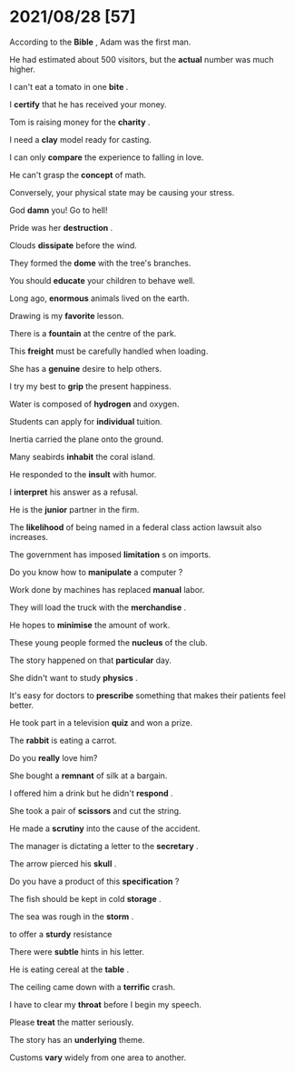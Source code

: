 # 2021/08/28 [57]  
According to the  **Bible** , Adam was the first man.  

He had estimated about 500 visitors, but the  **actual**  number was much higher.  

I can't eat a tomato in one  **bite** .  

I  **certify**  that he has received your money.  

Tom is raising money for the  **charity** .  

I need a  **clay**  model ready for casting.  

I can only  **compare**  the experience to falling in love.  

He can't grasp the  **concept**  of math.  

Conversely, your physical state may be causing your stress.  

God  **damn**  you! Go to hell!  

Pride was her  **destruction** .  

Clouds  **dissipate**  before the wind.  

They formed the  **dome**  with the tree's branches.  

You should  **educate**  your children to behave well.  

Long ago,  **enormous**  animals lived on the earth.  

Drawing is my  **favorite**  lesson.  

There is a  **fountain**  at the centre of the park.  

This  **freight**  must be carefully handled when loading.  

She has a  **genuine**  desire to help others.  

I try my best to  **grip**  the present happiness.  

Water is composed of  **hydrogen**  and oxygen.  

Students can apply for  **individual**  tuition.  

Inertia carried the plane onto the ground.  

Many seabirds  **inhabit**  the coral island.  

He responded to the  **insult**  with humor.  

I  **interpret**  his answer as a refusal.  

He is the  **junior**  partner in the firm.  

The  **likelihood**  of being named in a federal class action lawsuit also increases.  

The government has imposed  **limitation** s on imports.  

Do you know how to  **manipulate**  a computer ?  

Work done by machines has replaced  **manual**  labor.  

They will load the truck with the  **merchandise** .  

He hopes to  **minimise**  the amount of work.  

These young people formed the  **nucleus**  of the club.  

The story happened on that  **particular**  day.  

She didn't want to study  **physics** .  

It's easy for doctors to  **prescribe**  something that makes their patients feel better.  

He took part in a television  **quiz**  and won a prize.  

The  **rabbit**  is eating a carrot.  

Do you  **really**  love him?  

She bought a  **remnant**  of silk at a bargain.  

I offered him a drink but he didn't  **respond** .  

She took a pair of  **scissors**  and cut the string.  

He made a  **scrutiny**  into the cause of the accident.  

The manager is dictating a letter to the  **secretary** .  

The arrow pierced his  **skull** .  

Do you have a product of this  **specification** ?  

The fish should be kept in cold  **storage** .  

The sea was rough in the  **storm** .  

to offer a  **sturdy**  resistance  

There were  **subtle**  hints in his letter.  

He is eating cereal at the  **table**  .  

The ceiling came down with a  **terrific**  crash.  

I have to clear my  **throat**  before I begin my speech.  

Please  **treat**  the matter seriously.  

The story has an  **underlying**  theme.  

Customs  **vary**  widely from one area to another.  

